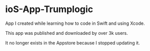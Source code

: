 # ioS-App-Trumplogic
App I created while learning how to code in Swift and using Xcode.

This app was published and downloaded by over 3k users.

It no longer exists in the Appstore because I stopped updating it.

